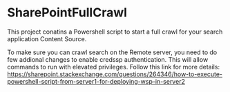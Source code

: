 # SharePointFullCrawl
This project conatins a Powershell script to start a full crawl for your search application Content Source.


To make sure you can crawl search on the Remote server, you need to do few addional changes to enable credssp authentication. This will allow commands to run with elevated privileges. Follow this link for more details: https://sharepoint.stackexchange.com/questions/264346/how-to-execute-powershell-script-from-server1-for-deploying-wsp-in-server2
